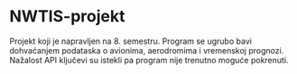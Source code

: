 # NWTIS-projekt
Projekt koji je napravljen na 8. semestru. Program se ugrubo bavi dohvaćanjem podataska o avionima, aerodromima i vremenskoj prognozi. Nažalost API ključevi su istekli pa program nije trenutno moguće pokrenuti.
